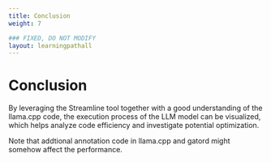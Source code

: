 ```yaml
---
title: Conclusion
weight: 7

### FIXED, DO NOT MODIFY
layout: learningpathall
---
```


# Conclusion 
By leveraging the Streamline tool together with a good understanding of the llama.cpp code, the execution process of the LLM model can be visualized, which helps analyze code efficiency and investigate potential optimization.

Note that addtional annotation code in llama.cpp and gatord might somehow affect the performance.

